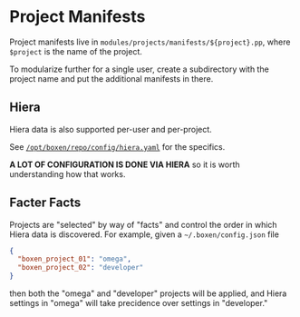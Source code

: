 # Project Manifests

Project manifests live in `modules/projects/manifests/${project}.pp`, where
`$project` is the name of the project.

To modularize further for a single user, create a subdirectory with the
project name and put the additional manifests in there.


## Hiera

Hiera data is also supported per-user and per-project.

See [`/opt/boxen/repo/config/hiera.yaml`](../../config/hiera.yaml) for the specifics.

**A LOT OF CONFIGURATION IS DONE VIA HIERA** so it is worth understanding how that works.


## Facter Facts

Projects are "selected" by way of "facts" and control the order in which Hiera
data is discovered. For example, given a `~/.boxen/config.json` file
```json
{
  "boxen_project_01": "omega",
  "boxen_project_02": "developer"
}
```
then both the "omega" and "developer" projects will be applied, and Hiera settings in "omega" will take precidence over settings in "developer."

